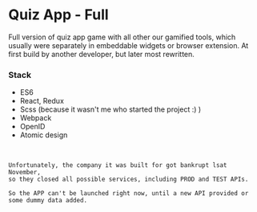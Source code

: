 # Quiz App - Full
Full version of quiz app game with all other our gamified tools, which usually were separately in embeddable widgets or browser extension.
At first build by another developer, but later most rewritten.

### Stack
* ES6
* React, Redux
* Scss (because it wasn't me who started the project :) )
* Webpack
* OpenID
* Atomic design


&nbsp;

```
Unfortunately, the company it was built for got bankrupt lsat November, 
so they closed all possible services, including PROD and TEST APIs.

So the APP can't be launched right now, until a new API provided or
some dummy data added. 
```
